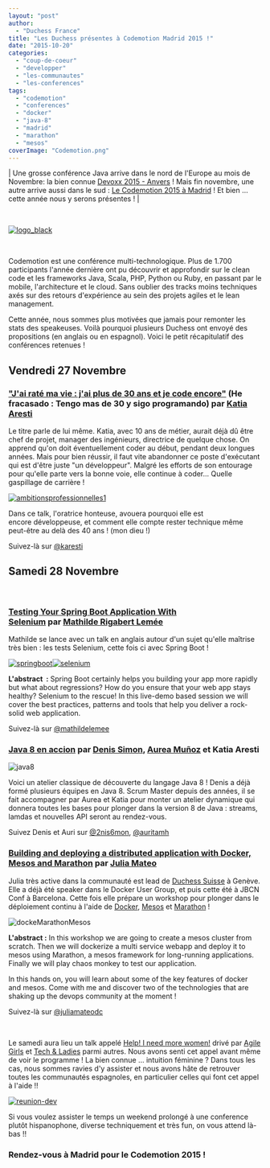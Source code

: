 ```yaml
---
layout: "post"
author: 
  - "Duchess France"
title: "Les Duchess présentes à Codemotion Madrid 2015 !"
date: "2015-10-20"
categories: 
  - "coup-de-coeur"
  - "developper"
  - "les-communautes"
  - "les-conferences"
tags: 
  - "codemotion"
  - "conferences"
  - "docker"
  - "java-8"
  - "madrid"
  - "marathon"
  - "mesos"
coverImage: "Codemotion.png"
---
```


| Une grosse conférence Java arrive dans le nord de l'Europe au mois de Novembre: la bien connue [Devoxx 2015 - Anvers](http://www.devoxx.be/) ! Mais fin novembre, une autre arrive aussi dans le sud : [Le Codemotion 2015 à Madrid](http://2015.codemotion.es/) ! Et bien ... cette année nous y serons présentes ! |

 

[![logo_black](/assets/2015/10/2015-10-20-les-duchess-presentes-au-codemotion-2015/logo_black.png)](http://2015.codemotion.es/)

 

Codemotion est une conférence multi-technologique. Plus de 1.700 participants l'année dernière ont pu découvrir et approfondir sur le clean code et les frameworks Java, Scala, PHP, Python ou Ruby, en passant par le mobile, l'architecture et le cloud. Sans oublier des tracks moins techniques axés sur des retours d'expérience au sein des projets agiles et le lean management.

Cette année, nous sommes plus motivées que jamais pour remonter les stats des speakeuses. Voilà pourquoi plusieurs Duchess ont envoyé des propositions (en anglais ou en espagnol). Voici le petit récapitulatif des conférences retenues !

## Vendredi 27 Novembre

### ["J'ai raté ma vie : j'ai plus de 30 ans et je code encore"](http://2015.codemotion.es/agenda.html#5677904553836544/45634003) (He fracasado : Tengo mas de 30 y sigo programando) par [Katia Aresti](https://www.linkedin.com/in/karesti)

Le titre parle de lui même. Katia, avec 10 ans de métier, aurait déjà dû être chef de projet, manager des ingénieurs, directrice de quelque chose. On apprend qu'on doit éventuellement coder au début, pendant deux longues années. Mais pour bien réussir, il faut vite abandonner ce poste d'exécutant qui est d'être juste "un développeur". Malgré les efforts de son entourage pour qu'elle parte vers la bonne voie, elle continue à coder... Quelle gaspillage de carrière !

[![ambitionsprofessionnelles1](/assets/2015/10/2015-10-20-les-duchess-presentes-au-codemotion-2015/ambitionsprofessionnelles1.png)](http://uneviededev.com/)

Dans ce talk, l'oratrice honteuse, avouera pourquoi elle est encore développeuse, et comment elle compte rester technique même peut-être au delà des 40 ans ! (mon dieu !)

Suivez-là sur [@karesti](https://twitter.com/karesti)

## Samedi 28 Novembre

 

### [Testing Your Spring Boot Application With Selenium](http://2015.codemotion.es/agenda.html#5699289732874240/49524010) par [Mathilde Rigabert Lemée](https://www.linkedin.com/in/mathildelemee)

Mathilde se lance avec un talk en anglais autour d'un sujet qu'elle maîtrise très bien : les tests Selenium, cette fois ci avec Spring Boot !

[![springboot](/assets/2015/10/2015-10-20-les-duchess-presentes-au-codemotion-2015/springboot.png)](http://projects.spring.io/spring-boot/)[![selenium](/assets/2015/10/2015-10-20-les-duchess-presentes-au-codemotion-2015/selenium.png)](http://www.seleniumhq.org/)

**L'abstract  :** Spring Boot certainly helps you building your app more rapidly but what about regressions? How do you ensure that your web app stays healthy? Selenium to the rescue! In this live-demo based session we will cover the best practices, patterns and tools that help you deliver a rock-solid web application.

Suivez-là sur [@mathildelemee](https://twitter.com/mathildelemee)

### [Java 8 en accion](http://2015.codemotion.es/agenda.html#5699289732874240/46614011) par [Denis Simon](https://www.linkedin.com/pub/denis-simon-soneira/5a/1b7/454), [Aurea Muñoz](https://www.linkedin.com/in/aureamunozhernandez) et Katia Aresti

![java8](/assets/2015/10/2015-10-20-les-duchess-presentes-au-codemotion-2015/java8.png)

Voici un atelier classique de découverte du langage Java 8 ! Denis a déjà formé plusieurs équipes en Java 8. Scrum Master depuis des années, il se fait accompagner par Aurea et Katia pour monter un atelier dynamique qui donnera toutes les bases pour plonger dans la version 8 de Java : streams, lamdas et nouvelles API seront au rendez-vous.

Suivez Denis et Auri sur [@2nis6mon](https://twitter.com/2nis6mon), [@auritamh](https://twitter.com/auritamh)

### [Building and deploying a distributed application with Docker, Mesos and Marathon](http://2015.codemotion.es/agenda.html#5699289732874240/45664007) par [Julia Mateo](https://www.linkedin.com/in/juliamateo)

Julia très active dans la communauté est lead de [Duchess Suisse](http://jduchess.ch/) à Genève. Elle a déjà été speaker dans le Docker User Group, et puis cette été à JBCN Conf à Barcelona. Cette fois elle prépare un workshop pour plonger dans le déploiement continu à l'aide de [Docker](https://www.docker.com/), [Mesos](http://mesos.apache.org/) et [Marathon](https://mesosphere.github.io/marathon/) !

![dockeMarathonMesos](/assets/2015/10/2015-10-20-les-duchess-presentes-au-codemotion-2015/dockeMarathonMesos.png)

**L'abstract :** In this workshop we are going to create a mesos cluster from scratch. Then we will dockerize a multi service webapp and deploy it to mesos using Marathon, a mesos framework for long-running applications. Finally we will play chaos monkey to test our application.

In this hands on, you will learn about some of the key features of docker and mesos. Come with me and discover two of the technologies that are shaking up the devops community at the moment !

Suivez-là sur [@juliamateodc](https://twitter.com/juliamateodc)[](https://mesosphere.github.io/marathon/docs/native-docker.html)

 

Le samedi aura lieu un talk appelé [Help! I need more women!](http://2015.codemotion.es/agenda.html#5699289732874240/47474010) drivé par [Agile Girls](http://www.agile-girls.com/) et [Tech & Ladies](http://techandladies.com/) parmi autres. Nous avons senti cet appel avant même de voir le programme ! La bien connue ... intuition féminine ? Dans tous les cas, nous sommes ravies d'y assister et nous avons hâte de retrouver toutes les communautés espagnoles, en particulier celles qui font cet appel à l'aide !!

[![reunion-dev](/assets/2015/10/2015-10-20-les-duchess-presentes-au-codemotion-2015/reunion-dev.jpg)](http://uneviededev.com/)

Si vous voulez assister le temps un weekend prolongé à une conference plutôt hispanophone, diverse techniquement et très fun, on vous attend là-bas !!

### Rendez-vous à Madrid pour le Codemotion 2015 !
